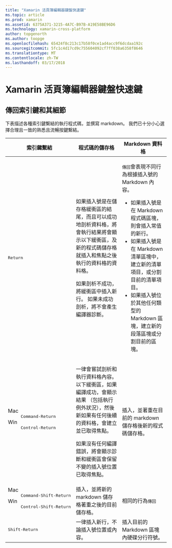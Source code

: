 ```yaml
---
title: "Xamarin 活頁簿編輯器鍵盤快速鍵"
ms.topic: article
ms.prod: xamarin
ms.assetid: 6375A371-3215-4A7C-B97B-A19E58BE96D6
ms.technology: xamarin-cross-platform
author: topgenorth
ms.author: toopge
ms.openlocfilehash: 65424f8c213c17b58f0ce1ad4acc9f6dcdaa192c
ms.sourcegitcommit: 5fc1c4d17cd9c755604092cf7ff038a6358f8646
ms.translationtype: MT
ms.contentlocale: zh-TW
ms.lasthandoff: 03/17/2018
---
```

# <a name="xamarin-workbooks-editor-keyboard-shortcuts"></a>Xamarin 活頁簿編輯器鍵盤快速鍵

## <a name="the-return-key-and-its-nuances"></a>傳回索引鍵和其細節

下表描述各種索引鍵繫結的執行程式碼，並撰寫 markdown。 我們已十分小心選擇合理且一致的熟悉且流暢按鍵繫結。

|索引鍵繫結|程式碼的儲存格|Markdown 資料格|
|--- |--- |--- |
|<kbd>Return</kbd>|<p>如果插入號是在儲存格緩衝區的結尾，而且可以成功地剖析資料格，將會執行結果將會顯示以下緩衝區，及新的程式碼儲存格就插入和焦點之後執行的資料格的資料格。</p><p>如果剖析不成功，將緩衝區中插入新行。 如果未成功剖析，將不會產生編譯器診斷。</p>|<p><kbd>傳回</kbd>會表現不同行為根據插入號的 Markdown 內容。</p><ul><li>如果插入號是在 Markdown 程式碼區塊，則會插入常值的新行。</li><li>如果插入號是在 Markdown 清單區塊中，建立新的清單項目，或分割目前的清單項目。</li><li>如果插入號位於其他任何類型的 Markdown 區塊，建立新的段落區塊或分割目前的區塊。</li></ul>|
|<dl><dt>Mac</dt><dd><kbd>Command‑Return</kbd></dd><dt>Win</dt><dd><kbd>Control‑Return</kbd></dd></dl>|<p>一律會嘗試剖析和執行資料格內容。 以下緩衝區，如果編譯成功，會顯示結果 （包括執行例外狀況），然後新如果有任何後續的資料格，會建立並已取得焦點。</p><p>如果沒有任何編譯錯誤，將會顯示診斷和緩衝區會保留不變的插入號位置已取得焦點。</p>|插入，並著重在目前的 markdown 儲存格後新的程式碼儲存格。|
|<dl><dt>Mac</dt><dd><kbd>Command‑Shift‑Return</kbd><dd><dt>Win</dt><dd><kbd>Control‑Shift‑Return</kbd></dd></dl>|插入，並將新的 markdown 儲存格著重之後的目前儲存格。|相同的行為<kbd>傳回</kbd>|
|<kbd>Shift‑Return</kbd>|一律插入新行，不論插入號位置或內容。|插入目前的 Markdown 區塊內硬碟分行符號。|
